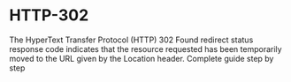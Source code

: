 # HTTP-302
The HyperText Transfer Protocol (HTTP) 302 Found redirect status response code indicates that the resource requested has been temporarily moved to the URL given by the Location header. Complete guide step by step
